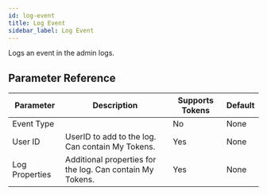 ```yaml
---
id: log-event
title: Log Event
sidebar_label: Log Event
---
```



Logs an event in the admin logs.

## Parameter Reference
| Parameter | Description | Supports Tokens | Default |
| -- | -- | -- | -- |
| Event Type |  | No | None |
| User ID | UserID to add to the log. Can contain My Tokens. | Yes | None |
| Log Properties | Additional properties for the log. Can contain My Tokens. | Yes | None |

